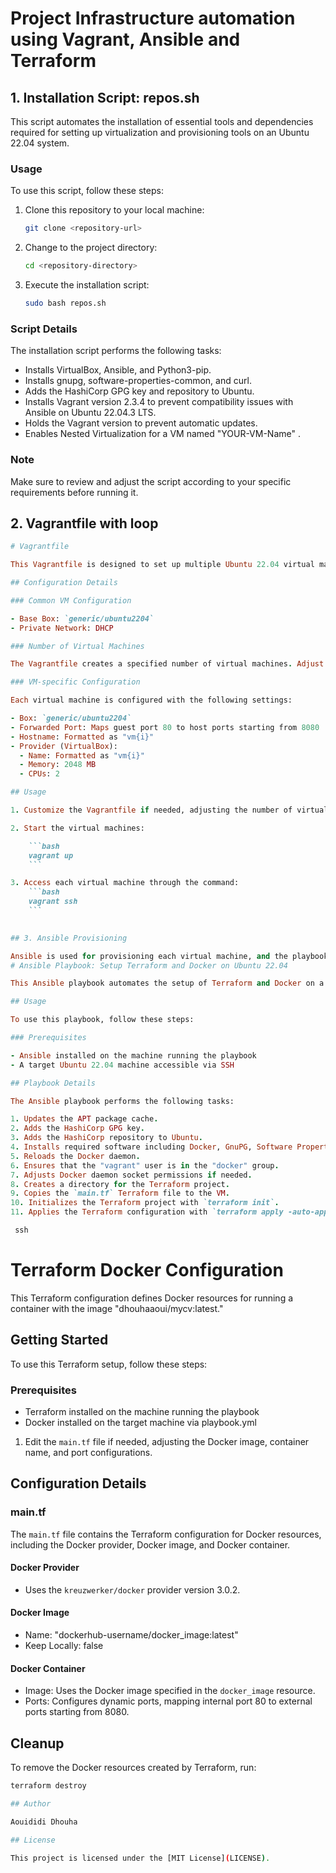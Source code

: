 # Project Infrastructure automation using Vagrant, Ansible and Terraform

## 1. Installation Script: repos.sh

This script automates the installation of essential tools and dependencies required for setting up virtualization and provisioning tools on an Ubuntu 22.04 system.

### Usage

To use this script, follow these steps:

1. Clone this repository to your local machine:

    ```bash
    git clone <repository-url>
    ```

2. Change to the project directory:

    ```bash
    cd <repository-directory>
    ```

3. Execute the installation script:

    ```bash
    sudo bash repos.sh
    ```
### Script Details

The installation script performs the following tasks:

- Installs VirtualBox, Ansible, and Python3-pip.
- Installs gnupg, software-properties-common, and curl.
- Adds the HashiCorp GPG key and repository to Ubuntu.
- Installs Vagrant version 2.3.4 to prevent compatibility issues with Ansible on Ubuntu 22.04.3 LTS.
- Holds the Vagrant version to prevent automatic updates.
- Enables Nested Virtualization for a VM named "YOUR-VM-Name" .

### Note

Make sure to review and adjust the script according to your specific requirements before running it.

## 2. Vagrantfile with loop

```ruby
# Vagrantfile

This Vagrantfile is designed to set up multiple Ubuntu 22.04 virtual machines using VirtualBox. Each machine is configured with a private network, forwarded ports for access, and provisions with Ansible using the playbook.yaml file.

## Configuration Details

### Common VM Configuration

- Base Box: `generic/ubuntu2204`
- Private Network: DHCP

### Number of Virtual Machines

The Vagrantfile creates a specified number of virtual machines. Adjust the `num_vm` variable to create the desired number.

### VM-specific Configuration

Each virtual machine is configured with the following settings:

- Box: `generic/ubuntu2204`
- Forwarded Port: Maps guest port 80 to host ports starting from 8080
- Hostname: Formatted as "vm{i}"
- Provider (VirtualBox):
  - Name: Formatted as "vm{i}"
  - Memory: 2048 MB
  - CPUs: 2

## Usage

1. Customize the Vagrantfile if needed, adjusting the number of virtual machines or other configurations.

2. Start the virtual machines:

    ```bash
    vagrant up
    ```

3. Access each virtual machine through the command:
    ```bash
    vagrant ssh
    ```
      

## 3. Ansible Provisioning

Ansible is used for provisioning each virtual machine, and the playbook.yaml file is specified for configuration.
# Ansible Playbook: Setup Terraform and Docker on Ubuntu 22.04

This Ansible playbook automates the setup of Terraform and Docker on a new Ubuntu 22.04 system. It also initializes a Terraform project and applies the configuration.

## Usage

To use this playbook, follow these steps:

### Prerequisites

- Ansible installed on the machine running the playbook
- A target Ubuntu 22.04 machine accessible via SSH

## Playbook Details

The Ansible playbook performs the following tasks:

1. Updates the APT package cache.
2. Adds the HashiCorp GPG key.
3. Adds the HashiCorp repository to Ubuntu.
4. Installs required software including Docker, GnuPG, Software Properties Common, Curl, and Terraform.
5. Reloads the Docker daemon.
6. Ensures that the "vagrant" user is in the "docker" group.
7. Adjusts Docker daemon socket permissions if needed.
8. Creates a directory for the Terraform project.
9. Copies the `main.tf` Terraform file to the VM.
10. Initializes the Terraform project with `terraform init`.
11. Applies the Terraform configuration with `terraform apply -auto-approve`.

 ssh 
   ```
# Terraform Docker Configuration

This Terraform configuration defines Docker resources for running a container with the image "dhouhaaoui/mycv:latest."

## Getting Started

To use this Terraform setup, follow these steps:

### Prerequisites

- Terraform installed on the machine running the playbook
- Docker installed on the target machine via playbook.yml

1. Edit the `main.tf` file if needed, adjusting the Docker image, container name, and port configurations.

## Configuration Details

### main.tf

The `main.tf` file contains the Terraform configuration for Docker resources, including the Docker provider, Docker image, and Docker container.

#### Docker Provider

- Uses the `kreuzwerker/docker` provider version 3.0.2.

#### Docker Image

- Name: "dockerhub-username/docker_image:latest"
- Keep Locally: false

#### Docker Container

- Image: Uses the Docker image specified in the `docker_image` resource.
- Ports: Configures dynamic ports, mapping internal port 80 to external ports starting from 8080.

## Cleanup

To remove the Docker resources created by Terraform, run:

```bash
terraform destroy

## Author

Aouididi Dhouha

## License

This project is licensed under the [MIT License](LICENSE).
